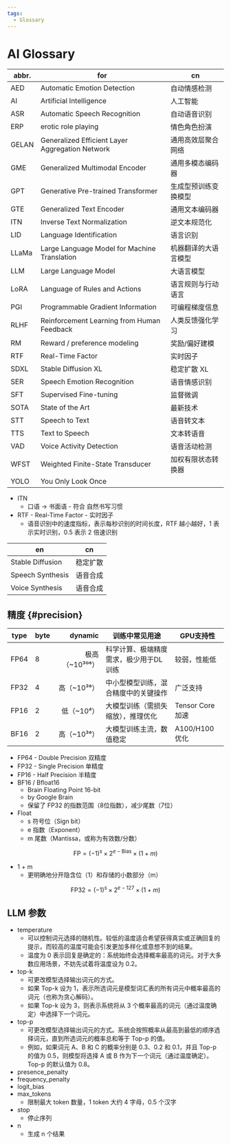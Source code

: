 ```yaml
---
tags:
  - Glossary
---
```


# AI Glossary

| abbr. | for                                             | cn                   |
| ----- | ----------------------------------------------- | -------------------- |
| AED   | Automatic Emotion Detection                     | 自动情感检测         |
| AI    | Artificial Intelligence                         | 人工智能             |
| ASR   | Automatic Speech Recognition                    | 自动语音识别         |
| ERP   | erotic role playing                             | 情色角色扮演         |
| GELAN | Generalized Efficient Layer Aggregation Network | 通用高效层聚合网络   |
| GME   | Generalized Multimodal Encoder                  | 通用多模态编码器     |
| GPT   | Generative Pre-trained Transformer              | 生成型预训练变换模型 |
| GTE   | Generalized Text Encoder                        | 通用文本编码器       |
| ITN   | Inverse Text Normalization                      | 逆文本规范化         |
| LID   | Language Identification                         | 语言识别             |
| LLaMa | Large Language Model for Machine Translation    | 机器翻译的大语言模型 |
| LLM   | Large Language Model                            | 大语言模型           |
| LoRA  | Language of Rules and Actions                   | 语言规则与行动语言   |
| PGI   | Programmable Gradient Information               | 可编程梯度信息       |
| RLHF  | Reinforcement Learning from Human Feedback      | 人类反馈强化学习     |
| RM    | Reward / preference modeling                    | 奖励/偏好建模        |
| RTF   | Real-Time Factor                                | 实时因子             |
| SDXL  | Stable Diffusion XL                             | 稳定扩散 XL          |
| SER   | Speech Emotion Recognition                      | 语音情感识别         |
| SFT   | Supervised Fine-tuning                          | 监督微调             |
| SOTA  | State of the Art                                | 最新技术             |
| STT   | Speech to Text                                  | 语音转文本           |
| TTS   | Text to Speech                                  | 文本转语音           |
| VAD   | Voice Activity Detection                        | 语音活动检测         |
| WFST  | Weighted Finite-State Transducer                | 加权有限状态转换器   |
| YOLO  | You Only Look Once                              |                      |

- ITN
  - 口语 -> 书面语 - 符合 自然书写习惯
- RTF - Real-Time Factor - 实时因子
  - 语音识别中的速度指标，表示每秒识别的时间长度，RTF 越小越好，1 表示实时识别，0.5 表示 2 倍速识别

| en               | cn       |
| ---------------- | -------- |
| Stable Diffusion | 稳定扩散 |
| Speech Synthesis | 语音合成 |
| Voice Synthesis  | 语音合成 |

## 精度 {#precision}

| type | byte |        dynamic | 训练中常见用途                         | GPU支持性        |
| ---- | ---- | -------------: | -------------------------------------- | ---------------- |
| FP64 | 8    | 极高（~10³⁰⁸） | 科学计算、极端精度需求，极少用于DL训练 | 较弱，性能低     |
| FP32 | 4    |    高（~10³⁸） | 中小型模型训练，混合精度中的关键操作   | 广泛支持         |
| FP16 | 2    |     低（~10⁴） | 大模型训练（需损失缩放），推理优化     | Tensor Core 加速 |
| BF16 | 2    |    高（~10³⁸） | 大模型训练主流，数值稳定               | A100/H100 优化   |

- FP64 - Double Precision 双精度
- FP32 - Single Precision 单精度
- FP16 - Half Precision 半精度
- BF16 / Bfloat16
  - Brain Floating Point 16-bit
  - by Google Brain
  - 保留了 FP32 的指数范围（8位指数），减少尾数（7位）
- Float
  - s 符号位（Sign bit）
  - e 指数（Exponent）
  - m 尾数（Mantissa，或称为有效数/分数）

$$
\text{FP} = (-1)^s \times 2^{e-\text{Bias}} \times (1 + m)
$$

- 1 + m
  - 更明确地分开隐含位（1）和存储的小数部分（m）

$$
\text{FP32} = (-1)^s \times 2^{e - 127} \times (1 + m)
$$

## LLM 参数

- temperature
  - 可以控制词元选择的随机性。较低的温度适合希望获得真实或正确回复的提示，而较高的温度可能会引发更加多样化或意想不到的结果。
  - 温度为 0 表示回复是确定的：系统始终会选择概率最高的词元。对于大多数应用场景，不妨先试着将温度设为 0.2。
- top-k
  - 可更改模型选择输出词元的方式。
  - 如果 Top-k 设为 1，表示所选词元是模型词汇表的所有词元中概率最高的词元（也称为贪心解码）。
  - 如果 Top-k 设为 3，则表示系统将从 3 个概率最高的词元（通过温度确定）中选择下一个词元。
- top-p
  - 可更改模型选择输出词元的方式。系统会按照概率从最高到最低的顺序选择词元，直到所选词元的概率总和等于 Top-p 的值。
  - 例如，如果词元 A、B 和 C 的概率分别是 0.3、0.2 和 0.1，并且 Top-p 的值为 0.5，则模型将选择 A 或 B 作为下一个词元（通过温度确定）。Top-p 的默认值为 0.8。
- presence_penalty
- frequency_penalty
- logit_bias
- max_tokens
  - 限制最大 token 数量，1 token 大约 4 字母，0.5 个汉字
- stop
  - 停止序列
- n
  - 生成 n 个结果

